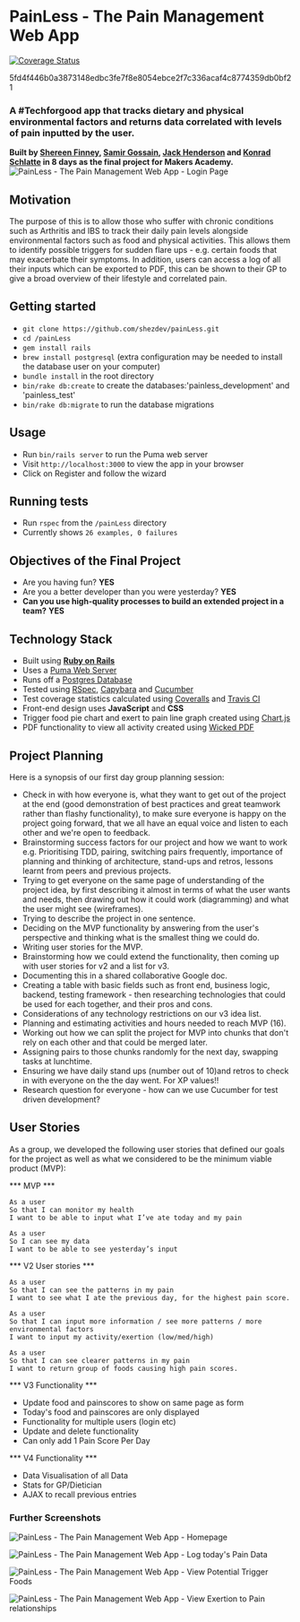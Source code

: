 # PainLess - The Pain Management Web App
[![Coverage Status](https://coveralls.io/repos/github/shezdev/painLess/badge.svg?branch=master)](https://coveralls.io/github/shezdev/painLess?branch=master)

5fd4f446b0a3873148edbc3fe7f8e8054ebce2f7c336acaf4c8774359db0bf21

### A #Techforgood app that tracks dietary and physical environmental factors and returns data correlated with levels of pain inputted by the user.

**Built by [Shereen Finney](https://github.com/shezdev), [Samir Gossain](https://github.com/sim-ware), [Jack Henderson](https://github.com/artfulgarfunk) and [Konrad Schlatte](https://github.com/schlattk) in 8 days as the final project for Makers Academy.**
![PainLess - The Pain Management Web App - Login Page](public/painless_app_login.png)
## Motivation
The purpose of this is to allow those who suffer with chronic conditions such as Arthritis and IBS to track their daily pain levels alongside environmental factors such as food and physical activities. This allows them to identify possible triggers for sudden flare ups - e.g. certain foods that may exacerbate their symptoms. In addition, users can access a log of all their inputs which can be exported to PDF, this can be shown to their GP to give a broad overview of their lifestyle and correlated pain.

## Getting started

- `git clone https://github.com/shezdev/painLess.git`
- `cd /painLess`
- `gem install rails`
- `brew install postgresql` (extra configuration may be needed to install the database user on your computer)
- `bundle install` in the root directory
- `bin/rake db:create` to create the databases:'painless_development' and 'painless_test'
- `bin/rake db:migrate` to run the database migrations


## Usage
- Run `bin/rails server` to run the Puma web server
- Visit `http://localhost:3000` to view the app in your browser
- Click on Register and follow the wizard

## Running tests
- Run `rspec` from the `/painLess` directory
- Currently shows `26 examples, 0 failures`


## Objectives of the Final Project

* Are you having fun? **YES**
* Are you a better developer than you were yesterday? **YES**
* **Can you use high-quality processes to build an extended project in a team?** **YES**

## Technology Stack
* Built using **[Ruby on Rails](http://rubyonrails.org/)**
* Uses a [Puma Web Server](http://puma.io/)
* Runs off a [Postgres Database](https://www.postgresql.org/)
* Tested using [RSpec](http://rspec.info/), [Capybara](http://teamcapybara.github.io/capybara/) and [Cucumber](https://cucumber.io/)
* Test coverage statistics calculated using [Coveralls](https://coveralls.io/) and [Travis CI](https://travis-ci.org/shezdev/painLess)
* Front-end design uses **JavaScript** and **CSS**
* Trigger food pie chart and exert to pain line graph created using [Chart.js](http://www.chartjs.org/)
* PDF functionality to view all activity created using [Wicked PDF](https://github.com/mileszs/wicked_pdf)

## Project Planning
Here is a synopsis of our first day group planning session:

* Check in with how everyone is, what they want to get out of the project at the end (good demonstration of best practices and great teamwork rather than flashy functionality), to make sure everyone is happy on the project going forward, that we all have an equal voice and listen to each other and we're open to feedback.
* Brainstorming success factors for our project and how we want to work e.g. Prioritising TDD, pairing, switching pairs frequently, importance of planning and thinking of architecture, stand-ups and retros, lessons learnt from peers and previous projects.
* Trying to get everyone on the same page of understanding of the project idea, by first describing it almost in terms of what the user wants and needs, then drawing out how it could work (diagramming) and what the user might see (wireframes).
* Trying to describe the project in one sentence.
* Deciding on the MVP functionality by answering from the user's perspective and thinking what is the smallest thing we could do.
* Writing user stories for the MVP.
* Brainstorming how we could extend the functionality, then coming up with user stories for v2 and a list for v3.
* Documenting this in a shared collaborative Google doc.
* Creating a table with basic fields such as front end, business logic, backend, testing framework - then researching technologies that could be used for each together, and their pros and cons.
* Considerations of any technology restrictions on our v3 idea list.
* Planning and estimating activities and hours needed to reach MVP (16).
* Working out how we can split the project for MVP into chunks that don't rely on each other and that could be merged later.
* Assigning pairs to those chunks randomly for the next day, swapping tasks at lunchtime.
* Ensuring we have daily stand ups (number out of 10)and retros to check in with everyone on the the day went.  For XP values!!
* Research question for everyone - how can we use Cucumber for test driven development?


## User Stories
As a group, we developed the following user stories that defined our goals for the project as well as what we considered to be the minimum viable product (MVP):

*** MVP ***
```
As a user
So that I can monitor my health
I want to be able to input what I’ve ate today and my pain

As a user
So I can see my data
I want to be able to see yesterday’s input
```
*** V2 User stories ***

```
As a user
So that I can see the patterns in my pain
I want to see what I ate the previous day, for the highest pain score.

As a user
So that I can input more information / see more patterns / more environmental factors
I want to input my activity/exertion (low/med/high)

As a user
So that I can see clearer patterns in my pain
I want to return group of foods causing high pain scores.
```
*** V3 Functionality ***
- Update food and painscores to show on same page as form
- Today's food and painscores are only displayed
- Functionality for multiple users (login etc)
- Update and delete functionality
- Can only add 1 Pain Score Per Day

*** V4 Functionality ***
- Data Visualisation of all Data
- Stats for GP/Dietician
- AJAX to recall previous entries

### Further Screenshots
![PainLess - The Pain Management Web App - Homepage](public/painless_app1.png)

![PainLess - The Pain Management Web App - Log today's Pain Data](public/painless_app2.png)

![PainLess - The Pain Management Web App - View Potential Trigger Foods](public/painless_app3.png)

![PainLess - The Pain Management Web App - View Exertion to Pain relationships](public/painless_app4.png)
